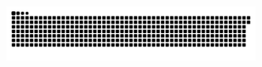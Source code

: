 <picture>
  <source media="(prefers-color-scheme: light)" srcset="https://raw.githubusercontent.com/matheusboeira/matheusboeira/output/github-contribution-grid-snake.svg" />
  <source media="(prefers-color-scheme: dark)" srcset="https://raw.githubusercontent.com/matheusboeira/matheusboeira/output/github-contribution-grid-snake-dark.svg" />
  <img alt="github-snake" src="https://raw.githubusercontent.com/matheusboeira/matheusboeira/output/github-contribution-grid-snake-dark.svg" />
</picture>
